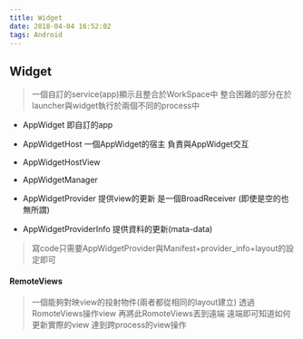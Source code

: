 ```yaml
---
title: Widget
date: 2018-04-04 16:52:02
tags: Android
---
```


## Widget
> 一個自訂的service(app)顯示且整合於WorkSpace中 整合困難的部分在於launcher與widget執行於兩個不同的process中

- AppWidget 即自訂的app
- AppWidgetHost 一個AppWidget的宿主 負責與AppWidget交互
- AppWidgetHostView

- AppWidgetManager
- AppWidgetProvider 提供view的更新 是一個BroadReceiver (即使是空的也無所謂)
- AppWidgetProviderInfo 提供資料的更新(mata-data)

> 寫code只需要AppWidgetProvider與Manifest+provider_info+layout的設定即可

#### RemoteViews
> 一個能夠對映view的投射物件(兩者都從相同的layout建立) 透過RomoteViews操作view 再將此RomoteViews丟到遠端 遠端即可知道如何更新實際的view 達到跨process的view操作